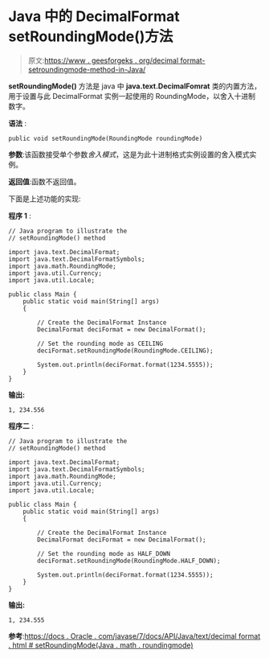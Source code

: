 # Java 中的 DecimalFormat setRoundingMode()方法

> 原文:[https://www . geesforgeks . org/decimal format-setroundingmode-method-in-Java/](https://www.geeksforgeeks.org/decimalformat-setroundingmode-method-in-java/)

**setRoundingMode()** 方法是 java 中 **java.text.DecimalFomrat** 类的内置方法，用于设置与此 DecimalFormat 实例一起使用的 RoundingMode，以舍入十进制数字。

**语法** :

```
public void setRoundingMode(RoundingMode roundingMode)

```

**参数**:该函数接受单个参数*舍入模式*，这是为此十进制格式实例设置的舍入模式实例。

**返回值**:函数不返回值。

下面是上述功能的实现:

**程序 1** :

```
// Java program to illustrate the
// setRoundingMode() method

import java.text.DecimalFormat;
import java.text.DecimalFormatSymbols;
import java.math.RoundingMode;
import java.util.Currency;
import java.util.Locale;

public class Main {
    public static void main(String[] args)
    {

        // Create the DecimalFormat Instance
        DecimalFormat deciFormat = new DecimalFormat();

        // Set the rounding mode as CEILING
        deciFormat.setRoundingMode(RoundingMode.CEILING);

        System.out.println(deciFormat.format(1234.5555));
    }
}
```

**输出:**

```
1, 234.556

```

**程序二** :

```
// Java program to illustrate the
// setRoundingMode() method

import java.text.DecimalFormat;
import java.text.DecimalFormatSymbols;
import java.math.RoundingMode;
import java.util.Currency;
import java.util.Locale;

public class Main {
    public static void main(String[] args)
    {

        // Create the DecimalFormat Instance
        DecimalFormat deciFormat = new DecimalFormat();

        // Set the rounding mode as HALF_DOWN
        deciFormat.setRoundingMode(RoundingMode.HALF_DOWN);

        System.out.println(deciFormat.format(1234.5555));
    }
}
```

**输出:**

```
1, 234.555

```

**参考**:[https://docs . Oracle . com/javase/7/docs/API/Java/text/decimal format . html # setRoundingMode(Java . math . roundingmode)](https://docs.oracle.com/javase/7/docs/api/java/text/DecimalFormat.html#setRoundingMode(java.math.RoundingMode))